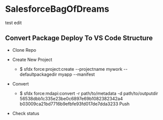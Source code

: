 # SalesforceBagOfDreams

test edit

## Convert Package Deploy To VS Code  Structure

* Clone Repo

* Create New Project

    * $ sfdx force:project:create --projectname mywork --defaultpackagedir myapp --manifest

* Convert
    * $ sfdx force:mdapi:convert -r path/to/metadata -d path/to/outputdir
56538dbb1c335e23be0c6897e69b1082382342a4
b03009ca21bd7716b9efbfe93fd017de7dda3233
Push
* Check status

